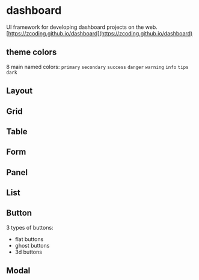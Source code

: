 # dashboard
UI framework for developing dashboard projects on the web. [https://zcoding.github.io/dashboard](https://zcoding.github.io/dashboard)

## theme colors

8 main named colors: `primary` `secondary` `success` `danger` `warning` `info` `tips` `dark`

## Layout

## Grid

## Table

## Form

## Panel

## List

## Button

3 types of buttons:

+ flat buttons
+ ghost buttons
+ 3d buttons

## Modal
